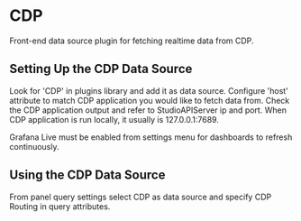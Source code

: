 <!-- This README file is going to be the one displayed on the Grafana.com website for your plugin -->

# CDP

Front-end data source plugin for fetching realtime data from CDP.

## Setting Up the CDP Data Source

Look for 'CDP' in plugins library and add it as data source.
Configure 'host' attribute to match CDP application you would like to fetch data from.
Check the CDP application output and refer to StudioAPIServer ip and port. 
When CDP application is run locally, it usually is 127.0.0.1:7689.

Grafana Live must be enabled from settings menu for dashboards to refresh continuously.

## Using the CDP Data Source
From panel query settings select CDP as data source and specify CDP Routing in query attributes.

